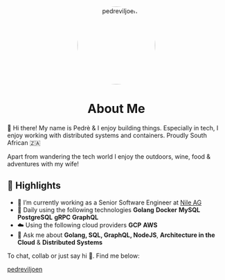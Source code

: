 <div align="center">
    <img alt="pedreviljoen" src="https://avatars.githubusercontent.com/u/22566407?v=4" width="180" style="border-radius: 90px;"/>
</div>

<h1 align="center">
  About Me
</h1>

👋 Hi there! My name is Pedrè & I enjoy building things. Especially in tech, I enjoy working with distributed systems and containers. Proudly South African 🇿🇦

Apart from wandering the tech world I enjoy the outdoors, wine, food & adventures with my wife!

## :book: Highlights

- 🔭 I’m currently working as a Senior Software Engineer at [Nile AG](https://nile.ag)
- 🌱 Daily using the following technologies **Golang** **Docker** **MySQL** **PostgreSQL** **gRPC** **GraphQL**
- ☁️ Using the following cloud providers **GCP** **AWS**
- 💬 Ask me about  **Golang, SQL, GraphQL, NodeJS**, **Architecture in the Cloud** & **Distributed Systems**

To chat, collab or just say hi 👋. Find me below:

[pedreviljoen](https://pedreviljoen.tech)

